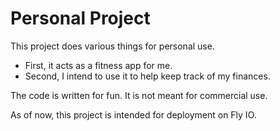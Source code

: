# Personal Project 

This project does various things for personal use.
- First, it acts as a fitness app for me.
- Second, I intend to use it to help keep track of my finances.

The code is written for fun. It is not meant for commercial use.

As of now, this project is intended for deployment on Fly IO.